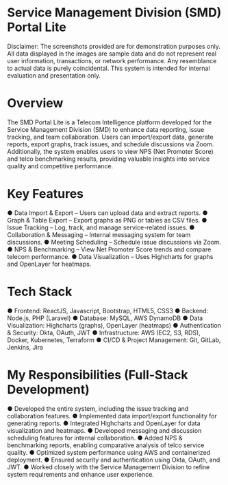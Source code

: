# Service Management Division (SMD) Portal Lite
Disclaimer:
The screenshots provided are for demonstration purposes only. All data displayed in the images are sample data and do not represent real user information, transactions, or network performance. Any resemblance to actual data is purely coincidental. This system is intended for internal evaluation and presentation only.

# Overview
The SMD Portal Lite is a Telecom Intelligence platform developed for the Service Management Division (SMD) to enhance data reporting, issue tracking, and team collaboration. Users can import/export data, generate reports, export graphs, track issues, and schedule discussions via Zoom. Additionally, the system enables users to view NPS (Net Promoter Score) and telco benchmarking results, providing valuable insights into service quality and competitive performance.

# Key Features
● Data Import & Export – Users can upload data and extract reports.
● Graph & Table Export – Export graphs as PNG or tables as CSV files.
● Issue Tracking – Log, track, and manage service-related issues.
● Collaboration & Messaging – Internal messaging system for team discussions.
● Meeting Scheduling – Schedule issue discussions via Zoom.
● NPS & Benchmarking – View Net Promoter Score trends and compare telecom performance.
● Data Visualization – Uses Highcharts for graphs and OpenLayer for heatmaps.

# Tech Stack
● Frontend: ReactJS, Javascript, Bootstrap, HTML5, CSS3
● Backend: Node.js, PHP (Laravel)
● Database: MySQL, AWS DynamoDB
● Data Visualization: Highcharts (graphs), OpenLayer (heatmaps)
● Authentication & Security: Okta, OAuth, JWT
● Infrastructure: AWS (EC2, S3, RDS), Docker, Kubernetes, Terraform
● CI/CD & Project Management: Git, GitLab, Jenkins, Jira

# My Responsibilities (Full-Stack Development)
● Developed the entire system, including the issue tracking and collaboration features.
● Implemented data import/export functionality for generating reports.
● Integrated Highcharts and OpenLayer for data visualization and heatmaps.
● Developed messaging and discussion scheduling features for internal collaboration.
● Added NPS & benchmarking reports, enabling comparative analysis of telco service quality.
● Optimized system performance using AWS and containerized deployment.
● Ensured security and authentication using Okta, OAuth, and JWT.
● Worked closely with the Service Management Division to refine system requirements and enhance user experience.

